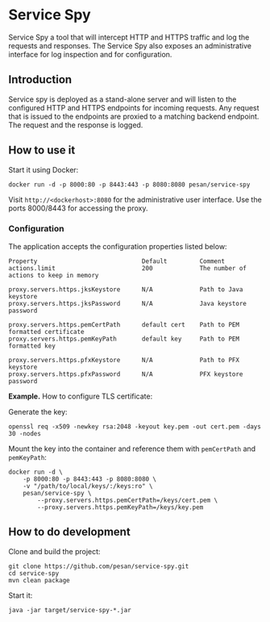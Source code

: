 # Service Spy
Service Spy a tool that will intercept HTTP and HTTPS traffic and log the requests and responses. The Service Spy also exposes an administrative interface for log inspection and for configuration.

## Introduction

Service spy is deployed as a stand-alone server and will listen to the configured HTTP and HTTPS endpoints for incoming requests. Any request that is issued to the endpoints are proxied to a matching backend endpoint. The request and the response is logged.

## How to use it

Start it using Docker:

    docker run -d -p 8000:80 -p 8443:443 -p 8080:8080 pesan/service-spy

Visit `http://<dockerhost>:8080` for the administrative user interface. Use the ports 8000/8443 for accessing the proxy.

### Configuration

The application accepts the configuration properties listed below:

    Property                             Default         Comment
    actions.limit                        200             The number of actions to keep in memory

    proxy.servers.https.jksKeystore      N/A             Path to Java keystore
    proxy.servers.https.jksPassword      N/A             Java keystore password

    proxy.servers.https.pemCertPath      default cert    Path to PEM formatted certificate
    proxy.servers.https.pemKeyPath       default key     Path to PEM formatted key

    proxy.servers.https.pfxKeystore      N/A             Path to PFX keystore
    proxy.servers.https.pfxPassword      N/A             PFX keystore password

**Example.** How to configure TLS certificate:

Generate the key:

    openssl req -x509 -newkey rsa:2048 -keyout key.pem -out cert.pem -days 30 -nodes

Mount the key into the container and reference them with `pemCertPath` and `pemKeyPath`:

    docker run -d \
        -p 8000:80 -p 8443:443 -p 8080:8080 \
        -v "/path/to/local/keys/:/keys:ro" \
        pesan/service-spy \
            --proxy.servers.https.pemCertPath=/keys/cert.pem \
            --proxy.servers.https.pemKeyPath=/keys/key.pem

## How to do development

Clone and build the project:

    git clone https://github.com/pesan/service-spy.git
    cd service-spy
    mvn clean package

Start it:

    java -jar target/service-spy-*.jar

